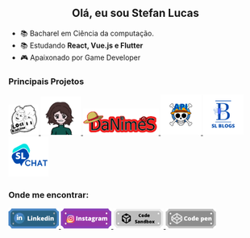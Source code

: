 <h2 align="center">Olá, eu sou Stefan Lucas</h2>

- 📚 Bacharel em Ciência da computação.
- 📚 Estudando **React, Vue.js e Flutter**
- :video_game: Apaixonado por Game Developer 


<p>
  <h3>Principais Projetos</h3>
  <p>
    <a href="https://logikingdom.herokuapp.com">
      <img src="./imagens/lk.png" width="60px" />
    </a>
    <a href="https://logicgirl.herokuapp.com">
        <img src="./imagens/sam.png" width="80px" />
    </a>
    <a href="https://danimes.herokuapp.com/">
      <img src="./imagens/dan.png" width="150px" alt="DaNimeS"/>
    </a>
    <a href="https://onepieceapirest.herokuapp.com/">
      <img src="./imagens/op_api.png" width="80px" alt="API de One Piece"/>
    </a>
    <a href="https://slblogs.herokuapp.com/">
      <img src="./imagens/slblogs.png" width="80px" alt="SL Blogs"/>
    </a>
    <a href="https://slchat2.herokuapp.com/">
      <img src="./imagens/slchat.png" width="80px" alt="SL Chats"/>
    </a>
  </p>
</p>


<h3 align="left">Onde me encontrar:</h3>
<p align="left">
  <a href="https://www.linkedin.com/in/stefan-lucas-599668224/">
    <img src="./imagens/linkedin.png" width="100px" />
  </a>
  <a href="https://www.instagram.com/stefan.luks/">
    <img src="./imagens/instagram.png" width="100px" />
  </a>
  <a href="https://codesandbox.io/u/stefanluks">
    <img src="./imagens/codesandbox.png" width="100px" />
  </a>
  <a href="https://codepen.io/stefanluks" target="blank">
    <img src="./imagens/codepen.png" width="100px" />
  </a>
</p>

